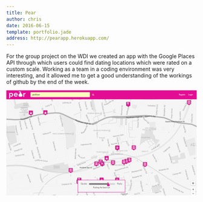```yaml
---
title: Pear
author: chris
date: 2016-06-15
template: portfolio.jade
address: http://pearapp.herokuapp.com/
---
```


For the group project on the WDI we created an app with the Google Places API through which users could find dating locations which were rated on a custom scale. Working as a team in a coding environment was very interesting, and it allowed me to get a good understanding of the workings of github by the end of the week.

<span class="more"></span>

![Pear](Pear.png)
